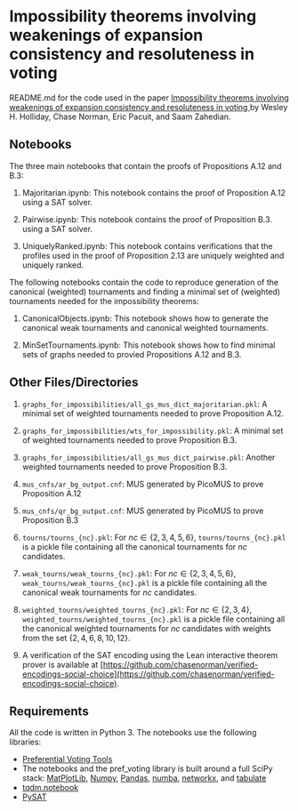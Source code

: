 <!-- #region -->

# Impossibility theorems involving weakenings of expansion consistency and resoluteness in voting

README.md for the code used in the paper [Impossibility theorems involving weakenings of expansion consistency and resoluteness in voting
](https://arxiv.org/abs/2208.06907) by Wesley H. Holliday, Chase Norman,  Eric Pacuit, and Saam Zahedian.  


## Notebooks

The three main notebooks that contain the proofs of Propositions A.12 and B.3: 

1. Majoritarian.ipynb: This notebook contains the proof of Proposition A.12 using a SAT solver. 

2. Pairwise.ipynb: This notebook contains the proof of Proposition B.3. using a SAT solver. 

3. UniquelyRanked.ipynb: This notebook contains verifications that the profiles used in the proof of Proposition 2.13 are uniquely weighted and uniquely ranked. 

The following notebooks contain the code to reproduce generation of the canonical (weighted) tournaments and finding a minimal set of (weighted) tournaments needed for the impossibility theorems: 

1. CanonicalObjects.ipynb: This notebook shows how to generate the canonical weak tournaments and canonical weighted tournaments.    

2. MinSetTournaments.ipynb: This notebook shows how to find minimal sets of graphs needed to provied Propositions A.12 and B.3.


## Other Files/Directories

1. `graphs_for_impossibilities/all_gs_mus_dict_majoritarian.pkl`: A minimal set of weighted tournaments needed to prove Proposition A.12.
 
2. `graphs_for_impossibilities/wts_for_impossibility.pkl`: A minimal set of weighted tournaments needed to prove Proposition B.3.

3. `graphs_for_impossibilities/all_gs_mus_dict_pairwise.pkl`: Another weighted tournaments needed to prove Proposition B.3. 

4. `mus_cnfs/ar_bg_output.cnf`: MUS generated by PicoMUS to prove Proposition A.12

5. `mus_cnfs/qr_bg_output.cnf`: MUS generated by PicoMUS to prove Proposition B.3

6. `tourns/tourns_{nc}.pkl`: For $nc\in \{2, 3, 4, 5, 6\}$, `tourns/tourns_{nc}.pkl` is a pickle file containing all the canonical tournaments for $nc$ candidates. 

7. `weak_tourns/weak_tourns_{nc}.pkl`: For $nc\in \{2, 3, 4, 5, 6\}$, `weak_tourns/weak_tourns_{nc}.pkl` is a pickle file containing all the canonical weak tournaments for $nc$ candidates. 

8. `weighted_tourns/weighted_tourns_{nc}.pkl`: For $nc\in \{2, 3, 4\}$, `weighted_tourns/weighted_tourns_{nc}.pkl` is a pickle file containing all the canonical weighted tournaments for $nc$ candidates with weights from the set $\{2, 4, 6, 8, 10, 12\}$. 

9. A verification of the SAT encoding using the Lean interactive theorem prover is available at [https://github.com/chasenorman/verified-encodings-social-choice](https://github.com/chasenorman/verified-encodings-social-choice). 
<!-- #endregion -->

## Requirements

All the code is written in Python 3. The notebooks use the following libraries: 

- [Preferential Voting Tools](https://pref-voting.readthedocs.io/en/latest/)
- The notebooks and the pref_voting library is built around a full SciPy stack: [MatPlotLib](https://matplotlib.org/), [Numpy](https://numpy.org/), [Pandas](https://pandas.pydata.org/), [numba](http://numba.pydata.org/), [networkx](https://networkx.org/), and [tabulate](https://github.com/astanin/python-tabulate)
- [tqdm.notebook](https://github.com/tqdm/tqdm)
- [PySAT](https://pysathq.github.io/)

```python

```
